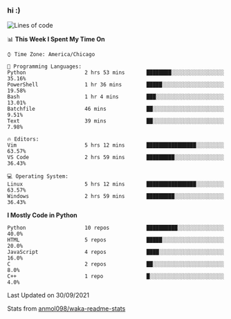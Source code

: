 ### hi :)

<!--START_SECTION:waka-->
![Lines of code](https://img.shields.io/badge/From%20Hello%20World%20I%27ve%20Written-886031%20lines%20of%20code-blue)

📊 **This Week I Spent My Time On** 

```text
⌚︎ Time Zone: America/Chicago

💬 Programming Languages: 
Python                   2 hrs 53 mins       ████████░░░░░░░░░░░░░░░░░   35.16% 
PowerShell               1 hr 36 mins        █████░░░░░░░░░░░░░░░░░░░░   19.58% 
Bash                     1 hr 4 mins         ███░░░░░░░░░░░░░░░░░░░░░░   13.01% 
Batchfile                46 mins             ██░░░░░░░░░░░░░░░░░░░░░░░   9.51% 
Text                     39 mins             ██░░░░░░░░░░░░░░░░░░░░░░░   7.98%

🔥 Editors: 
Vim                      5 hrs 12 mins       ████████████████░░░░░░░░░   63.57% 
VS Code                  2 hrs 59 mins       █████████░░░░░░░░░░░░░░░░   36.43%

💻 Operating System: 
Linux                    5 hrs 12 mins       ████████████████░░░░░░░░░   63.57% 
Windows                  2 hrs 59 mins       █████████░░░░░░░░░░░░░░░░   36.43%

```

**I Mostly Code in Python** 

```text
Python                   10 repos            ██████████░░░░░░░░░░░░░░░   40.0% 
HTML                     5 repos             █████░░░░░░░░░░░░░░░░░░░░   20.0% 
JavaScript               4 repos             ████░░░░░░░░░░░░░░░░░░░░░   16.0% 
C                        2 repos             ██░░░░░░░░░░░░░░░░░░░░░░░   8.0% 
C++                      1 repo              █░░░░░░░░░░░░░░░░░░░░░░░░   4.0%

```



 Last Updated on 30/09/2021
<!--END_SECTION:waka-->

Stats from [anmol098/waka-readme-stats](https://github.com/anmol098/waka-readme-stats)